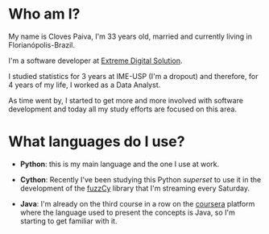 # Who am I?

My name is Cloves Paiva, I'm 33 years old, married and currently living in Florianópolis-Brazil.

I'm a software developer at [Extreme Digital Solution](https://www.linkedin.com/company/extremedigitalsolutions/).

I studied statistics for 3 years at IME-USP (I'm a dropout) and therefore, for 4 years of my life, I worked as a Data Analyst.

As time went by, I started to get more and more involved with software development and today all my study efforts are focused on this area.

# What languages do I use?

- **Python**: this is my main language and the one I use at work.

- **Cython**: Recently I've been studying this Python *superset* to use it in the development of the [fuzzCy](https://github.com/SClovesgtx/fuzzCy) library that I'm streaming every Saturday.

- **Java**: I'm already on the third course in a row on the [coursera](https://www.coursera.org/) platform where the language used to present the concepts is Java, so I'm starting to get familiar with it.
